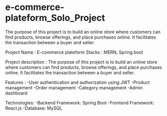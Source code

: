# e-commerce-plateform_Solo_Project
The purpose of this project is to build an online store where customers can find products, browse offerings, and place purchases online. It facilitates the transaction between a buyer and seller.

Project Name : E-commerce plateform
Stacks : MERN, Spring boot

Project description : The purpose of this project is to build an online store where customers can find products, browse offerings, and place purchases online. It facilitates the transaction between a buyer and seller.

Features :
-User authentication and authorization using JWT
-Product management
-Order management
-Category management
-Admin dashboard

Technologies:
-Backend Framework: Spring Boot
-Frontend Framework: React.js
-Database: MySQL



